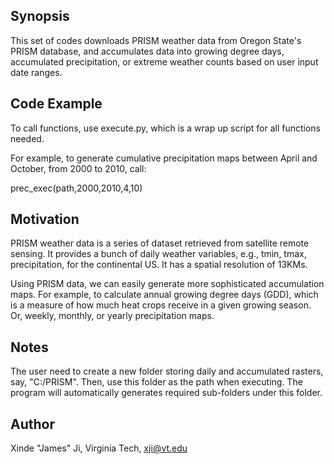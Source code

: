 ## Synopsis

This set of codes downloads PRISM weather data from Oregon State's PRISM database, and accumulates data into growing degree days, accumulated precipitation, or extreme weather counts based on user input date ranges.

## Code Example

To call functions, use execute.py, which is a wrap up script for all functions needed.

For example, to generate cumulative precipitation maps between April and October, from 2000 to 2010, call:

prec_exec(path,2000,2010,4,10)

## Motivation

PRISM weather data is a series of dataset retrieved from satellite remote sensing. It provides a bunch of daily weather variables, e.g., tmin, tmax, precipitation, for the continental US. It has a spatial resolution of 13KMs.

Using PRISM data, we can easily generate more sophisticated accumulation maps. For example, to calculate annual growing degree days (GDD), which is a measure of how much heat crops receive in a given growing season. Or, weekly, monthly, or yearly precipitation maps. 

## Notes

The user need to create a new folder storing daily and accumulated rasters, say, "C:/PRISM". Then, use this folder as the path when executing. The program will automatically generates required sub-folders under this folder. 

## Author

Xinde "James" Ji, Virginia Tech, xji@vt.edu
